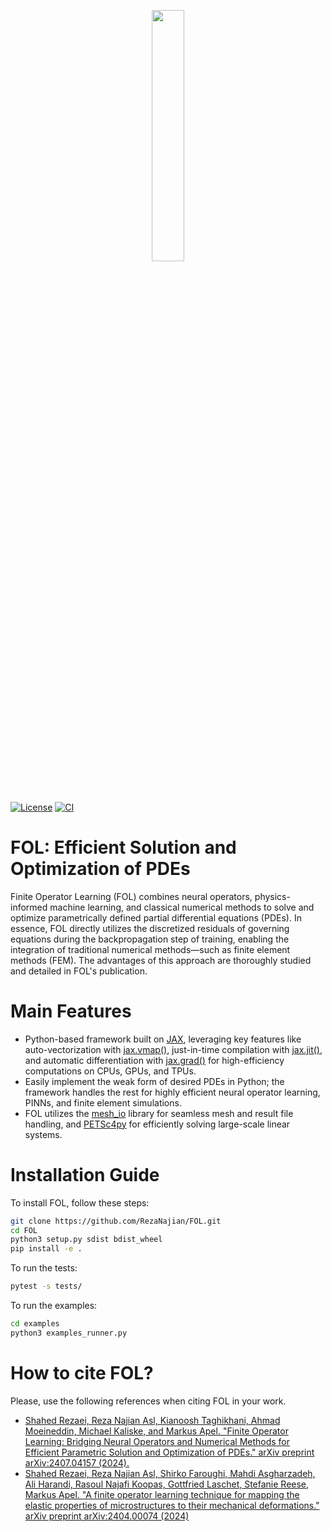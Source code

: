 <p align=center><img height="32.125%" width="32.125%" src="https://github.com/RezaNajian/FOL/assets/62375973/0e1ca4e0-0658-4f5d-aad9-1ae7c9f67574"></p>

[![License][license-image]][license] [![CI](https://github.com/RezaNajian/FOL/actions/workflows/ci.yml/badge.svg)](https://github.com/RezaNajian/FOL/actions/workflows/ci.yml)

[license-image]: https://img.shields.io/badge/license-BSD-green.svg?style=flat
[license]: https://github.com/RezaNajian/FOL/LICENSE

# FOL: Efficient Solution and Optimization of PDEs
Finite Operator Learning (FOL) combines neural operators, physics-informed machine learning, and classical numerical methods to solve and optimize parametrically defined partial differential equations (PDEs). In essence, FOL directly utilizes the discretized residuals of governing equations during the backpropagation step of training, enabling the integration of traditional numerical methods—such as finite element methods (FEM). The advantages of this approach are thoroughly studied and detailed in FOL's publication.

# Main Features
- Python-based framework built on [JAX](https://github.com/jax-ml/jax), leveraging key features like auto-vectorization with [jax.vmap()](https://jax.readthedocs.io/en/latest/_autosummary/jax.vmap.html#jax.vmap), just-in-time compilation with [jax.jit()](https://jax.readthedocs.io/en/latest/_autosummary/jax.jit.html#jax.jit), and automatic differentiation with [jax.grad()](https://jax.readthedocs.io/en/latest/_autosummary/jax.grad.html#jax.grad) for high-efficiency computations on CPUs, GPUs, and TPUs.
- Easily implement the weak form of desired PDEs in Python; the framework handles the rest for highly efficient neural operator learning, PINNs, and finite element simulations.
- FOL utilizes the [mesh_io](https://github.com/nschloe/meshio) library for seamless mesh and result file handling, and [PETSc4py](https://petsc.org/release/) for efficiently solving large-scale linear systems.

# Installation Guide
To install FOL, follow these steps:
   ```sh
   git clone https://github.com/RezaNajian/FOL.git
   cd FOL
   python3 setup.py sdist bdist_wheel
   pip install -e .
   ```
To run the tests:
   ```sh
   pytest -s tests/
   ```
To run the examples:
   ```sh
   cd examples
   python3 examples_runner.py
   ```
# How to cite FOL?
Please, use the following references when citing FOL in your work.
- [Shahed Rezaei, Reza Najian Asl, Kianoosh Taghikhani, Ahmad Moeineddin, Michael Kaliske, and Markus Apel. "Finite Operator Learning: Bridging Neural Operators and Numerical Methods for Efficient Parametric Solution and Optimization of PDEs." arXiv preprint arXiv:2407.04157 (2024).](https://arxiv.org/pdf/2407.04157)
- [Shahed Rezaei, Reza Najian Asl, Shirko Faroughi, Mahdi Asgharzadeh, Ali Harandi, Rasoul Najafi Koopas, Gottfried Laschet, Stefanie Reese, Markus Apel. "A finite operator learning technique for mapping the elastic properties of microstructures to their mechanical deformations." arXiv preprint arXiv:2404.00074 (2024)](https://arxiv.org/pdf/2404.00074)
